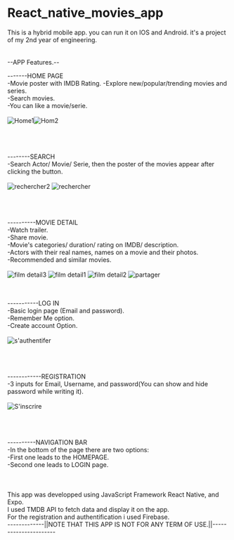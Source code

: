 # React_native_movies_app 
This is a hybrid mobile app. you can run it on IOS and Android. it's a project of my 2nd year of engineering.<br><br>  
--APP Features.--<br> 

-------HOME PAGE<br> 
-Movie poster with IMDB Rating. 
-Explore new/popular/trending movies and series.<br>
-Search movies.<br>
-You can like a movie/serie. 
<br> <br> ![Home1](https://user-images.githubusercontent.com/47062719/176122303-931cab33-41f5-46c3-a2f5-db1675d815d9.jpeg)![Hom2](https://user-images.githubusercontent.com/47062719/176123001-33facd80-8ac4-44d5-876d-67da097be96b.jpeg)

<br> <br> <br>
--------SEARCH <br>
-Search Actor/ Movie/ Serie, then the poster of the movies appear after clicking the button.<br><br>
![rechercher2](https://user-images.githubusercontent.com/47062719/176123084-e946fead-e469-4325-9300-ad2fe92dc7ff.jpeg)
![rechercher](https://user-images.githubusercontent.com/47062719/176123096-dc28056c-223d-4287-af38-cddb394885b4.jpeg)

<br> <br> <br>
----------MOVIE DETAIL <br>
-Watch trailer.<br>
-Share movie.<br>
-Movie's categories/ duration/ rating on IMDB/ description.<br> 
-Actors with their real names, names on a movie and their photos.<br> 
-Recommended and similar movies. <br> <br>
![film detail3](https://user-images.githubusercontent.com/47062719/176123258-e6bcc38a-84ea-4453-aaad-3e74dbca421d.jpeg)
![film detail1](https://user-images.githubusercontent.com/47062719/176123266-592d7d06-545e-40e6-9883-4aeaa94f69bc.jpeg)
![film detail2](https://user-images.githubusercontent.com/47062719/176123273-9780f0b0-9f12-44ae-a02e-6fa47bb67bc1.jpeg)
![partager](https://user-images.githubusercontent.com/47062719/176123304-24f372cf-fa6b-4428-9993-622be34f302e.jpeg)
<br> <br> <br>

-----------LOG IN <br> 
-Basic login page (Email and password). <br> 
-Remember Me option.<br> 
-Create account Option.<br> <br>
![s'authentifer](https://user-images.githubusercontent.com/47062719/176123364-e6365249-4c8c-40fc-86ae-1fe14a632526.jpeg)

<br> <br> <br>
------------REGISTRATION<br> 
-3 inputs for Email, Username, and password(You can show and hide password while writing it).
<br> <br> ![S'inscrire](https://user-images.githubusercontent.com/47062719/176123417-0b692deb-703a-43c8-aa9f-4fdee0e0ef33.jpeg)

<br><br> <br>
----------NAVIGATION BAR<br> 
-In the bottom of the page there are two options: <br> 
-First one leads to the HOMEPAGE.<br>
-Second one leads to LOGIN page.<br> 
<br><br><br> 
This app was developped using JavaScript Framework React Native, and Expo.<br> 
I used TMDB API to fetch data and display it on the app. <br> 
For the registration and authentification i used Firebase.
<br>
-------------||NOTE THAT THIS APP IS NOT FOR ANY TERM OF USE.||---------------------- 
